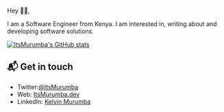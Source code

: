 Hey 👋🏻,

I am a Software Engineer from Kenya. I am interested in, writing about and developing software solutions.

[![ItsMurumba's GitHub stats](https://github-readme-stats.vercel.app/api?username=anuraghazra)](https://github.com/itsmurumba/github-readme-stats)


## 📬 Get in touch

- Twitter:[@ItsMurumba](https://twitter.com/ItsMurumba)
- Web: [ItsMurumba.dev](https://itsmurumba.dev)
- LinkedIn: [Kelvin Murumba](https://linkedin.com/in/kelvin-murumba-1301617b)
